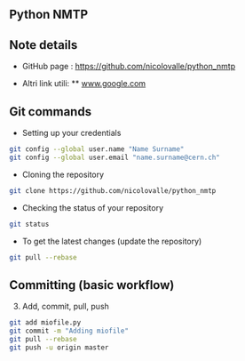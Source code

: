 ## Python NMTP

## Note details



* GitHub page : https://github.com/nicolovalle/python_nmtp

* Altri link utili:
** www.google.com




## Git commands


* Setting up your credentials
```sh
git config --global user.name "Name Surname"
git config --global user.email "name.surname@cern.ch"
```


* Cloning the repository
```sh
git clone https://github.com/nicolovalle/python_nmtp
```


* Checking the status of your repository
```sh
git status
```


* To get the latest changes (update the repository)
```sh
git pull --rebase
```




## Committing (basic workflow)


3. Add, commit, pull, push
```sh
git add miofile.py
git commit -m "Adding miofile"
git pull --rebase
git push -u origin master
```


